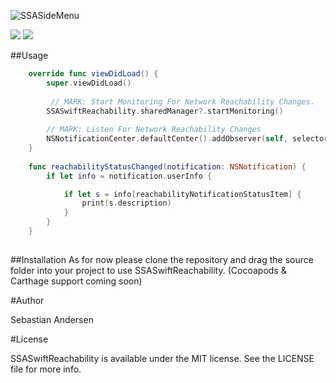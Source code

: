 ![SSASideMenu](https://github.com/SSA111/SSASwiftReachability/blob/master/SSASwiftReachabilityCover.png)

[![](http://img.shields.io/badge/iOS-8.0%2B-blue.svg)]() [![](http://img.shields.io/badge/Swift-2.0-blue.svg)]() 

##Usage

```swift
    override func viewDidLoad() {
        super.viewDidLoad()
        
         // MARK: Start Monitoring For Network Reachability Changes.
        SSASwiftReachability.sharedManager?.startMonitoring()
        
        // MARK: Listen For Network Reachability Changes
        NSNotificationCenter.defaultCenter().addObserver(self, selector: "reachabilityStatusChanged:", name: reachabilityDidChangeNotification, object: nil)
    }
    
    func reachabilityStatusChanged(notification: NSNotification) {
        if let info = notification.userInfo {

            if let s = info[reachabilityNotificationStatusItem] {
                print(s.description)
            }
        }
    }
    
```
##Installation 
As for now please clone the repository and drag the source folder into your project to use SSASwiftReachability. (Cocoapods & Carthage
support coming soon) 

#Author

Sebastian Andersen

#License

SSASwiftReachability is available under the MIT license. See the LICENSE file for more info.
